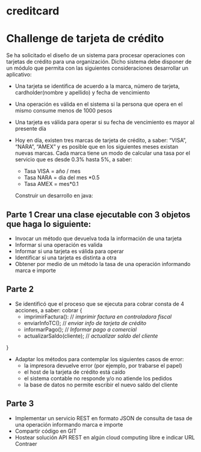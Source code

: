 # creditcard
# Challenge de tarjeta de crédito

Se ha solicitado el diseño de un sistema para procesar operaciones con tarjetas de crédito para una organización. 
Dicho sistema debe disponer de un módulo que permita con las siguientes consideraciones desarrollar un aplicativo:
- Una tarjeta se identifica de acuerdo a la marca, número de tarjeta, cardholder(nombre y apellido) y fecha de vencimiento
- Una operación es válida en el sistema si la persona que opera en el mismo consume menos de 1000 pesos
- Una tarjeta es válida para operar si su fecha de vencimiento es mayor al presente día
- Hoy en día, existen tres marcas de tarjeta de crédito, a saber: “VISA”, “NARA”, “AMEX” y es posible que en los siguientes meses existan nuevas marcas. Cada marca tiene un modo de calcular una tasa por el servicio que es desde 0.3% hasta 5%, a saber:
  -   Tasa VISA = año / mes
  -   Tasa NARA    = dia del mes *0.5
  -   Tasa AMEX  = mes*0.1
  
  
  Construir un desarrollo en java:
  
## Parte 1 Crear una clase ejecutable con 3 objetos que haga lo siguiente:
-   Invocar un método que devuelva toda la información de una tarjeta
-   Informar si una operación es valida
-   Informar si una tarjeta es válida para operar
-   Identificar si una tarjeta es distinta a otra
-   Obtener por medio de un método la tasa de una operación informando marca e importe

## Parte 2
  - Se identificó que el proceso que se ejecuta para cobrar consta de 4 acciones, a saber:
  cobrar {
    - imprimirFactura():                    // *imprimir factura en controladora fiscal* 
    - enviarInfoTC();                          // *enviar info de tarjeta de crédito*
    - informarPago();                        // *Informar pago a comercial*
    - actualizarSaldo(cliente);          // *actualizar saldo del cliente*
    
  }
  
-  Adaptar los métodos para contemplar los siguientes casos de error:
    -  la impresora devuelve error (por ejemplo, por trabarse el papel)
    -  el host de la tarjeta de crédito está caído
    -  el sistema contable no responde y/o no atiende los pedidos
    -  la base de datos no permite escribir el nuevo saldo del cliente

## Parte 3
  - Implementar un servicio REST en formato JSON de consulta de tasa de una operación informando marca e importe
  - Compartir código en GIT
  - Hostear solución API REST en algún cloud computing libre e indicar URL
  Contraer


